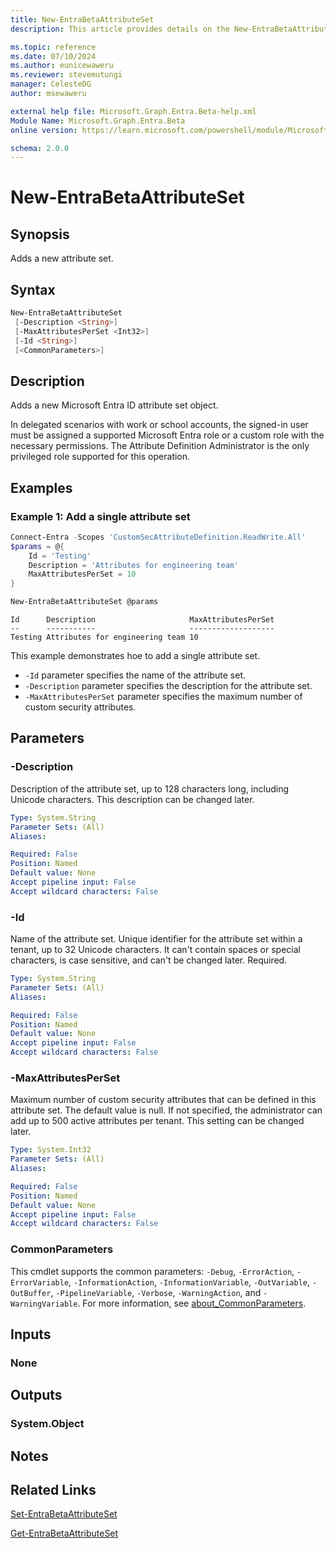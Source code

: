 ```yaml
---
title: New-EntraBetaAttributeSet
description: This article provides details on the New-EntraBetaAttributeSet command.

ms.topic: reference
ms.date: 07/10/2024
ms.author: eunicewaweru
ms.reviewer: stevemutungi
manager: CelesteDG
author: msewaweru

external help file: Microsoft.Graph.Entra.Beta-help.xml
Module Name: Microsoft.Graph.Entra.Beta
online version: https://learn.microsoft.com/powershell/module/Microsoft.Graph.Entra.Beta/New-EntraBetaAttributeSet

schema: 2.0.0
---
```


# New-EntraBetaAttributeSet

## Synopsis

Adds a new attribute set.

## Syntax

```powershell
New-EntraBetaAttributeSet 
 [-Description <String>] 
 [-MaxAttributesPerSet <Int32>] 
 [-Id <String>]
 [<CommonParameters>]
```

## Description

Adds a new Microsoft Entra ID attribute set object.

In delegated scenarios with work or school accounts, the signed-in user must be assigned a supported Microsoft Entra role or a custom role with the necessary permissions. The Attribute Definition Administrator is the only privileged role supported for this operation.

## Examples

### Example 1: Add a single attribute set

```powershell
Connect-Entra -Scopes 'CustomSecAttributeDefinition.ReadWrite.All'
$params = @{
    Id = 'Testing'
    Description = 'Attributes for engineering team'
    MaxAttributesPerSet = 10
}

New-EntraBetaAttributeSet @params
```

```Output
Id      Description                     MaxAttributesPerSet
--      -----------                     -------------------
Testing Attributes for engineering team 10
```

This example demonstrates hoe to add a single attribute set.

- `-Id` parameter specifies the name of the attribute set.
- `-Description` parameter specifies the description for the attribute set.
- `-MaxAttributesPerSet` parameter specifies the maximum number of custom security attributes.

## Parameters

### -Description

Description of the attribute set, up to 128 characters long, including Unicode characters. This description can be changed later.

```yaml
Type: System.String
Parameter Sets: (All)
Aliases:

Required: False
Position: Named
Default value: None
Accept pipeline input: False
Accept wildcard characters: False
```

### -Id

Name of the attribute set. Unique identifier for the attribute set within a tenant, up to 32 Unicode characters. It can't contain spaces or special characters, is case sensitive, and can't be changed later. Required.

```yaml
Type: System.String
Parameter Sets: (All)
Aliases:

Required: False
Position: Named
Default value: None
Accept pipeline input: False
Accept wildcard characters: False
```

### -MaxAttributesPerSet

Maximum number of custom security attributes that can be defined in this attribute set. The default value is null. If not specified, the administrator can add up to 500 active attributes per tenant. This setting can be changed later.

```yaml
Type: System.Int32
Parameter Sets: (All)
Aliases:

Required: False
Position: Named
Default value: None
Accept pipeline input: False
Accept wildcard characters: False
```

### CommonParameters

This cmdlet supports the common parameters: `-Debug`, `-ErrorAction`, `-ErrorVariable`, `-InformationAction`, `-InformationVariable`, `-OutVariable`, `-OutBuffer`, `-PipelineVariable`, `-Verbose`, `-WarningAction`, and `-WarningVariable`. For more information, see [about_CommonParameters](https://go.microsoft.com/fwlink/?LinkID=113216).

## Inputs

### None

## Outputs

### System.Object

## Notes

## Related Links

[Set-EntraBetaAttributeSet](Set-EntraBetaAttributeSet.md)

[Get-EntraBetaAttributeSet](Get-EntraBetaAttributeSet.md)
